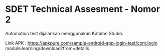 
# SDET Technical Assesment - Nomor 2


Automation test dijalankan menggunakan Katalon Studio.

Link APK : https://apkpure.com/sample-android-app-login-test/com.login
module.learning/download?from=details
